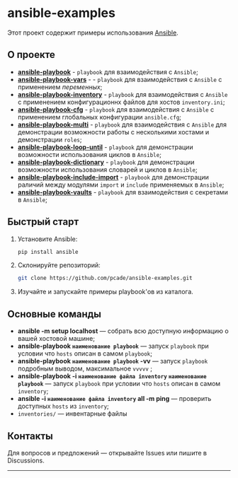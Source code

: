 # ansible-examples

Этот проект содержит примеры использования [Ansible](https://www.ansible.com/).

## О проекте

- [**ansible-playbook**](https://github.com/pcade/ansible-examples/tree/main/ansible-playbook) - `playbook` для взаимодействия с `Ansible`;
- [**ansible-playbook-vars**](https://github.com/pcade/ansible-examples/tree/main/ansible-playbook-vars) - - `playbook` для взаимодействия с `Ansible` с применением *переменных*;
- [**ansible-playbook-inventory**](https://github.com/pcade/ansible-examples/tree/main/ansible-playbook-inventory) - `playbook` для взаимодействия с `Ansible` с применением конфигурационнх файлов для хостов `inventory.ini`;
- [**ansible-playbook-cfg**](https://github.com/pcade/ansible-examples/tree/main/ansible-playbook-cfg) - `playbook` для взаимодействия с `Ansible` с применением глобальных конфигурации `ansible.cfg`; 
- [**ansible-playbook-multi**](https://github.com/pcade/ansible-examples/tree/main/ansible-playbook-multi) - `playbook` для взаимодействия с `Ansible` для демонстрации возможности работы с несколькими хостами и демонстрации `roles`;
- [**ansible-playbook-loop-until**](https://github.com/pcade/ansible-examples/tree/main/ansible-playbook-loop-until) - `playbook` для демонстрации возможности использования циклов в `Ansible`;
- [**ansible-playbook-dictionary**](https://github.com/pcade/ansible-examples/tree/main/ansible-playbook-dictionary) - `playbook` для демонстрации возможности использования словарей и циклов в `Ansible`;
- [**ansible-playbook-include-import**](https://github.com/pcade/ansible-examples/tree/main/ansible-playbook-include-import) - `playbook` для демонстрации раличий между модулями `import` и `include` применяемых в `Ansible`;
- [**ansible-playbook-vaults**](https://github.com/pcade/ansible-examples/tree/main/ansible-playbook-vaults) - `playbook` для взаимодействия с секретами в `Ansible`;


## Быстрый старт

1. Установите Ansible:
   ```bash
   pip install ansible
   ```
2. Склонируйте репозиторий:
   ```bash
   git clone https://github.com/pcade/ansible-examples.git
   ```
3. Изучайте и запускайте примеры playbook'ов из каталога.

## Основные команды

- **ansible -m setup localhost** — собрать всю доступную информацию о вашей хостовой машине;
- **ansible-playbook `наименование playbook`** — запуск `playbook` при условии что `hosts` описан в самом `playbook`;
- **ansible-playbook `наименование playbook` -vv** — запуск `playbook` подробным выводом, максимальное `vvvvv` ;
- **ansible-playbook -i `наименование файла inventory` `наименование playbook`** — запуск `playbook` при условии что `hosts` описан в самом `inventory`;
- **ansible -i `наименование файла inventory` all -m ping** — проверить доступных `hosts` из `inventory`;
- `inventories/` — инвентарные файлы

## Контакты

Для вопросов и предложений — открывайте Issues или пишите в Discussions.

---
